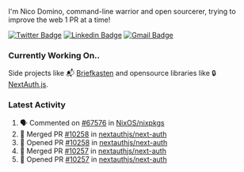 
I'm Nico Domino, command-line warrior and open sourcerer, trying to improve the web 1 PR at a time!

[![Twitter Badge](https://img.shields.io/badge/-@ndom91-1ca0f1?style=flat-square&labelColor=1ca0f1&logo=twitter&logoColor=white&link=https://twitter.com/ndom91)](https://twitter.com/ndom91) [![Linkedin Badge](https://img.shields.io/badge/-ndom91-blue?style=flat-square&logo=Linkedin&logoColor=white&link=https://www.linkedin.com/in/ndom91/)](https://www.linkedin.com/in/ndom91/) [![Gmail Badge](https://img.shields.io/badge/-yo@ndo.dev-c14438?style=flat-square&logo=mail.ru&logoColor=white&link=mailto:yo@ndo.dev)](mailto:yo@ndo.dev)

### Currently Working On..

Side projects like 📬 [Briefkasten](https://briefkastenhq.com) and opensource libraries like 🔒 [NextAuth.js](https://github.com/nextauthjs/next-auth).

<!--START_SECTION_PROFILE_VIEWS:readme-info-->
<!--END_SECTION_PROFILE_VIEWS:readme-info-->

<!--START_SECTION_DAILY_COMMIT:readme-info-->
<!--END_SECTION_DAILY_COMMIT:readme-info-->

<!--START_SECTION_WEEKLY_COMMIT:readme-info-->
<!--END_SECTION_WEEKLY_COMMIT:readme-info-->

### Latest Activity

<!--START_SECTION:activity-->
1. 🗣 Commented on [#67576](https://github.com/NixOS/nixpkgs/pull/67576#issuecomment-1986846372) in [NixOS/nixpkgs](https://github.com/NixOS/nixpkgs)
2. 🎉 Merged PR [#10258](https://github.com/nextauthjs/next-auth/pull/10258) in [nextauthjs/next-auth](https://github.com/nextauthjs/next-auth)
3. 💪 Opened PR [#10258](https://github.com/nextauthjs/next-auth/pull/10258) in [nextauthjs/next-auth](https://github.com/nextauthjs/next-auth)
4. 🎉 Merged PR [#10257](https://github.com/nextauthjs/next-auth/pull/10257) in [nextauthjs/next-auth](https://github.com/nextauthjs/next-auth)
5. 💪 Opened PR [#10257](https://github.com/nextauthjs/next-auth/pull/10257) in [nextauthjs/next-auth](https://github.com/nextauthjs/next-auth)
<!--END_SECTION:activity-->
